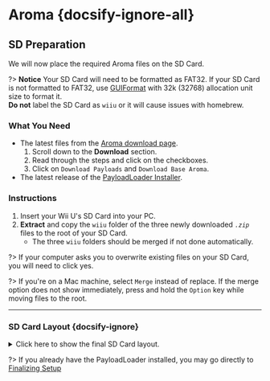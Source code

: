 # Aroma {docsify-ignore-all}

## SD Preparation

We will now place the required Aroma files on the SD Card.

?> **Notice** Your SD Card will need to be formatted as FAT32. If your SD Card is not formatted to FAT32, use [GUIFormat](http://ridgecrop.co.uk/index.htm?guiformat.htm) with 32k (32768) allocation unit size to format it.  
**Do not** label the SD Card as `wiiu` or it will cause issues with homebrew.

### What You Need

- The latest files from the [Aroma download page](https://aroma.foryour.cafe).
    1. Scroll down to the **Download** section.
    1. Read through the steps and click on the checkboxes.
    1. Click on `Download Payloads` and `Download Base Aroma`.
- The latest release of the [PayloadLoader Installer](https://github.com/wiiu-env/PayloadLoaderInstaller/releases).

### Instructions

1. Insert your Wii U's SD Card into your PC.
1. **Extract** and copy the `wiiu` folder of the three newly downloaded *`.zip`* files to the root of your SD Card.
    - The three `wiiu` folders should be merged if not done automatically.

?> If your computer asks you to overwrite existing files on your SD Card, you will need to click yes.

?> If you're on a Mac machine, select `Merge` instead of replace. If the merge option does not show immediately, press and hold the `Option` key while moving files to the root.

----------

### SD Card Layout {docsify-ignore}

<details>
<summary>Click here to show the final SD Card layout.</summary>

```
💾sd:
 ┗ 📂wiiu
   ┣ 📂apps
   ┃ ┣ 📜AromaUpdater.wuhb
   ┃ ┣ 📜PayloadLoaderInstaller.wuhb
   ┃ ┗ (All other apps should be here too)
   ┣ 📂environments
   ┃ ┗ 📂aroma
   ┃   ┣ 📂modules
   ┃   ┃ ┣ 📂setup
   ┃   ┃ ┃ ┣ 📜00_mocha.rpx
   ┃   ┃ ┃ ┣ 📜10_wums_loader.rpx
   ┃   ┃ ┃ ┗ 📜99_autoboot.rpx
   ┃   ┃ ┗ (All other Aroma modules ending with .wms should be here too)
   ┃   ┣ 📂plugins
   ┃   ┃ ┣ 📜AromaBasePlugin.wps
   ┃   ┃ ┣ 📜drc_region_free.wps
   ┃   ┃ ┣ 📜homebrew_on_menu.wps
   ┃   ┃ ┣ 📜regionfree.wps
   ┃   ┃ ┗ (All other Aroma plugins ending with .wps should be here too)
   ┃   ┗ 📜root.rpx
   ┣ 📂payloads
   ┃ ┣ 📂default
   ┃ ┃ ┗ 📜payload.elf
   ┃ ┗ 📂nanddumper
   ┃   ┗ 📜payload.elf
   ┣ 📜payload.rpx
   ┗ 📜payload.elf
```

</details>

?> If you already have the PayloadLoader installed, you may go directly to [Finalizing Setup](./finalizing-setup.md)
